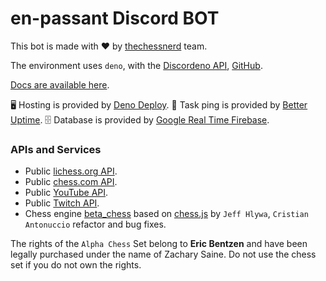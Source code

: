 
# en-passant Discord BOT

This bot is made with ❤️ by [thechessnerd](https://www.instagram.com/thechessnerd/) team.

The environment uses `deno`, with the [Discordeno API](https://discordeno.mod.land/),
[GitHub](https://github.com/discordeno/discordeno/).

[Docs are available here](https://doc.deno.land/https://deno.land/x/discordeno@15.0.2/mod.ts).

🖥 Hosting is provided by [Deno Deploy](https://deno.com/deploy/).
🏓 Task ping is provided by [Better Uptime](https://betteruptime.com).
🗄 Database is provided by [Google Real Time Firebase](https://console.firebase.google.com/u/0/).

### APIs and Services

- Public [lichess.org API](https://lichess.org/api).
- Public [chess.com API](https://www.chess.com/news/view/published-data-api).
- Public [YouTube API](https://developers.google.com/youtube/v3/docs).
- Public [Twitch API](https://dev.twitch.tv/docs/api/).
- Chess engine [beta_chess](https://github.com/Cristian-A/beta_chess) based on
[chess.js](https://github.com/jhlywa/chess.js) by `Jeff Hlywa`,
`Cristian Antonuccio` refactor and bug fixes.

The rights of the `Alpha Chess` Set belong to **Eric Bentzen** and have been
legally purchased under the name of Zachary Saine. Do not use the chess set
if you do not own the rights.

